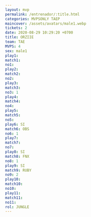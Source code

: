 ```yaml
---
layout: mvp
permalink: /entrenador/:title.html
categories: MVPSONLY TAEP
maincover: /assets/avatars/male1.webp
tickets: 2
date: 2020-08-29 10:29:20 +0700
title: ORZIIE
team: TAE
MVPS: 4
sex: male1
play1: 
match1: 
no1: 
play2: 
match2: 
no2: 
play3: 
match3: 
no3: 1
play4: 
match4: 
no4: 
play5: 
match5: 
no5: 
play6: SI
match6: OBS
no6: 1
play7: 
match7: 
no7: 
play8: SI
match8: FNX
no8: 1
play9: SI
match9: RUBY
no9: 2
play10: 
match10: 
no10: 
play11: 
match11: 
no11: 
rol: JUNGLE
---
```

